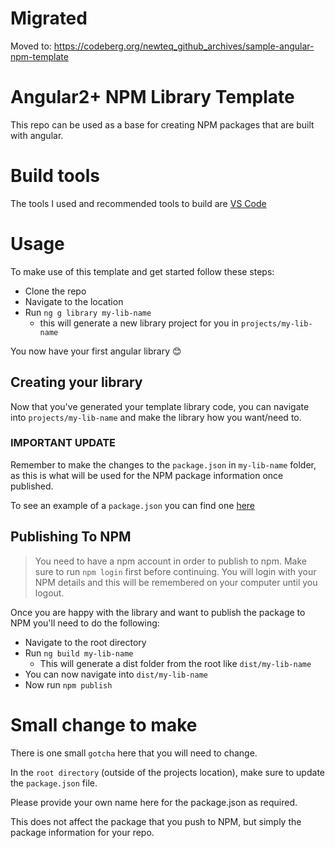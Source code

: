 # Migrated
Moved to: https://codeberg.org/newteq_github_archives/sample-angular-npm-template

# Angular2+ NPM Library Template

This repo can be used as a base for creating NPM packages that are built with angular.

# Build tools

The tools I used and recommended tools to build are [VS Code][vscode-link]

# Usage

To make use of this template and get started follow these steps:

* Clone the repo
* Navigate to the location
* Run `ng g library my-lib-name`
  * this will generate a new library project for you in `projects/my-lib-name`

You now have your first angular library 😊

## Creating your library

Now that you've generated your template library code, you can navigate into `projects/my-lib-name` and make the library how you want/need to.

### IMPORTANT UPDATE

Remember to make the changes to the `package.json` in `my-lib-name` folder, as this is what will be used for the NPM package information once published.

To see an example of a `package.json` you can find one [here][package.json-example]

## Publishing To NPM

> You need to have a npm account in order to publish to npm.
> Make sure to run `npm login` first before continuing.
> You will login with your NPM details and this will be remembered on your computer until you logout.

Once you are happy with the library and want to publish the package to NPM you'll need to do the following:

* Navigate to the root directory
* Run `ng build my-lib-name`
  * This will generate a dist folder from the root like `dist/my-lib-name`
* You can now navigate into `dist/my-lib-name`
* Now run `npm publish`

# Small change to make

There is one small `gotcha` here that you will need to change.

In the `root directory` (outside of the projects location), make sure to update the `package.json` file.

Please provide your own name here for the package.json as required.

This does not affect the package that you push to NPM, but simply the package information for your repo.

[package.json-example]: https://gist.github.com/NewteqDeveloper/9a10a19b6c363d486aa67e2562b648a3
[vscode-link]: https://code.visualstudio.com/
